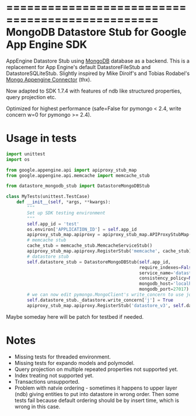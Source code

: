================================================
MongoDB Datastore Stub for Google App Engine SDK
================================================
AppEngine Datastore Stub using [MongoDB](http://www.mongodb.org/) database as a backend.
This is a replacement for App Engine's default DatastoreFileStub and DatastoreSQLiteStub.
Slightly inspired by Mike Dirolf's and Tobias Rodabel's
[Mongo Appengine Connector](https://github.com/mdirolf/mongo-appengine-connector) (thx).

Now adapted to SDK 1.7.4 with features of ndb like structured properties, query projection etc.

Optimized for highest performance (safe=False for pymongo < 2.4, write concern w=0 for pymongo >= 2.4).

Usage in tests
==============
```python
import unittest
import os

from google.appengine.api import apiproxy_stub_map
from google.appengine.api.memcache import memcache_stub

from datastore_mongodb_stub import DatastoreMongoDBStub

class MyTests(unittest.TestCase)
    def __init__(self, *args, **kwargs):
        """
        Set up SDK testing environment
        """
        self.app_id = 'test'
        os.environ['APPLICATION_ID'] = self.app_id
        apiproxy_stub_map.apiproxy = apiproxy_stub_map.APIProxyStubMap()
        # memcache stub
        cache_stub = memcache_stub.MemcacheServiceStub()
        apiproxy_stub_map.apiproxy.RegisterStub('memcache', cache_stub)
        # datastore stub
        self.datastore_stub = DatastoreMongoDBStub(self.app_id,
                                                   require_indexes=False,
                                                   service_name='datastore_v3',
                                                   consistency_policy=None,
                                                   mongodb_host='localhost',
                                                   mongodb_port=27017)
        # we can now edit pymongo.MongoClient's write_concern to use journaling
        self.datastore_stub._datastore.write_concern['j'] = True
        apiproxy_stub_map.apiproxy.RegisterStub('datastore_v3', self.datastore_stub)
```

Maybe someday here will be patch for testbed if needed.

Notes
=====
* Missing tests for threaded environment.
* Missing tests for expando models and polymodel.
* Query projection on multiple repeated properties not supported yet.
* Index treating not supported yet.
* Transactions unsupported.
* Problem with natvie ordering - sometimes it happens to upper layer (ndb) giving entities
  to put into datastore in wrong order. Then some tests fail because default ordering should
  be by insert time, which is wrong in this case.
